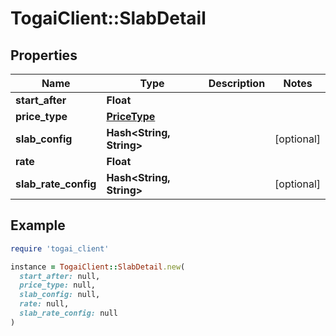 # TogaiClient::SlabDetail

## Properties

| Name | Type | Description | Notes |
| ---- | ---- | ----------- | ----- |
| **start_after** | **Float** |  |  |
| **price_type** | [**PriceType**](PriceType.md) |  |  |
| **slab_config** | **Hash&lt;String, String&gt;** |  | [optional] |
| **rate** | **Float** |  |  |
| **slab_rate_config** | **Hash&lt;String, String&gt;** |  | [optional] |

## Example

```ruby
require 'togai_client'

instance = TogaiClient::SlabDetail.new(
  start_after: null,
  price_type: null,
  slab_config: null,
  rate: null,
  slab_rate_config: null
)
```

